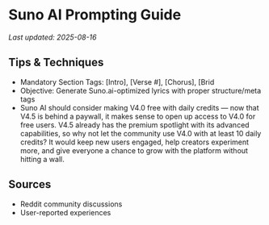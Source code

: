 # Suno AI Prompting Guide

*Last updated: 2025-08-16*

## Tips & Techniques

- Mandatory Section Tags: [Intro], [Verse #], [Chorus], [Brid
- Objective: Generate Suno.ai-optimized lyrics with proper structure/meta tags
- Suno AI should consider making V4.0 free with daily credits — now that V4.5 is behind a paywall, it makes sense to open up access to V4.0 for free users. V4.5 already has the premium spotlight with its advanced capabilities, so why not let the community use V4.0 with at least 10 daily credits? It would keep new users engaged, help creators experiment more, and give everyone a chance to grow with the platform without hitting a wall.

## Sources

- Reddit community discussions
- User-reported experiences
